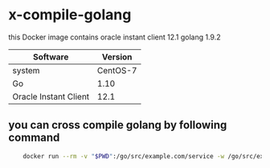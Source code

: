 # x-compile-golang

this Docker image contains oracle instant client 12.1 golang 1.9.2

| Software              | Version  |
|-----------------------|----------|
| system                | CentOS-7 |
| Go                    | 1.10    |
| Oracle Instant Client | 12.1     |

## you can cross compile golang by following command

```bash
    docker run --rm -v "$PWD":/go/src/example.com/service -w /go/src/example.com/service ravenzz/x-compile:0.1 go build -o service1
```